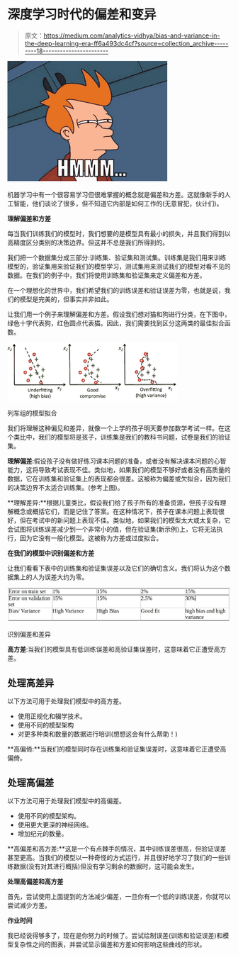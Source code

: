 # 深度学习时代的偏差和变异

> 原文：<https://medium.com/analytics-vidhya/bias-and-variance-in-the-deep-learning-era-ff6a493dc4cf?source=collection_archive---------18----------------------->

![](img/42fbf9684321d7c1a8e9eb6865e21cf7.png)

机器学习中有一个很容易学习但很难掌握的概念就是偏差和方差。这就像新手的人工智能，他们谈论了很多，但不知道它内部是如何工作的(无意冒犯，伙计们)。

**理解偏差和方差**

每当我们训练我们的模型时，我们想要的是模型具有最小的损失，并且我们得到以高精度区分类别的决策边界。但这并不总是我们所得到的。

我们把一个数据集分成三部分:训练集、验证集和测试集。训练集是我们用来训练模型的，验证集用来验证我们的模型学习，测试集用来测试我们的模型对看不见的数据。在我们的例子中，我们将使用训练集和验证集来定义偏差和方差。

在一个理想化的世界中，我们希望我们的训练误差和验证误差为零，也就是说，我们的模型是完美的，但事实并非如此。

让我们用一个例子来理解偏差和方差。假设我们想对猫和狗进行分类，在下图中，绿色十字代表狗，红色圆点代表猫。因此，我们需要找到区分这两类的最佳拟合函数。

![](img/0ba014bc4062683f27d29fdbd1cfe55d.png)

列车组的模型拟合

我们将理解这种偏见和差异，就像一个上学的孩子明天要参加数学考试一样。在这个类比中，我们的模型将是孩子，训练集是我们的教科书问题，试卷是我们的验证集。

**理解偏差**:假设孩子没有做好练习课本问题的准备，或者没有解决课本问题的心智能力，这将导致考试表现不佳。类似地，如果我们的模型不够好或者没有高质量的数据，它在训练集和验证集上的表现都会很差。这被称为偏差或欠拟合，因为我们的决策边界不太适合训练集。(参考上图)。

**理解差异:**根据儿童类比，假设我们给了孩子所有的准备资源，但孩子没有理解概念或概括它们，而是记住了答案。在这种情况下，孩子在课本问题上表现很好，但在考试中的新问题上表现不佳。类似地，如果我们的模型太大或太复杂，它会试图将训练误差减少到一个非常小的值，但在验证集(新示例)上，它将无法执行，因为它没有一般化模型。这被称为方差或过度拟合。

**在我们的模型中识别偏差和方差**

让我们看看下表中的训练集和验证集误差以及它们的确切含义。我们将认为这个数据集上的人为误差大约为零。

![](img/4813efcea7cc78e20e73504a0137253c.png)

识别偏差和差异

**高方差**:当我们的模型具有低训练误差和高验证集误差时，这意味着它正遭受高方差。

## 处理高差异

以下方法可用于处理我们模型中的高方差。

*   使用正规化和辍学技术。
*   使用不同的模型架构
*   对更多种类和数量的数据进行培训(想想这会有什么帮助！)

**高偏倚:**当我们的模型同时存在训练集和验证集误差时，这意味着它正遭受高偏倚。

## **处理高偏差**

以下方法可用于处理我们模型中的高偏差。

*   使用不同的模型架构。
*   使用更大更深的神经网络。
*   增加纪元的数量。

**高偏差和高方差:**这是一个有点棘手的情况，其中训练误差很高，但验证误差甚至更高。当我们的模型以一种奇怪的方式运行，并且很好地学习了我们的一些训练数据(没有对其进行概括)但没有学习剩余的数据时，这可能会发生。

**处理高偏差和高方差**

首先，尝试使用上面提到的方法减少偏差，一旦你有一个低的训练误差，你就可以尝试减少方差。

**作业时间**

我已经说得够多了，现在是你努力的时候了。尝试绘制误差(训练和验证误差)和模型复杂性之间的图表，并尝试显示偏差和方差如何影响这些曲线的形状。